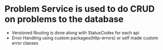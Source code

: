 # Problem Service is used to do CRUD on problems to the database

- Versioned Routing is done along with StatusCodes for each api
- Error Handling using custom packages(http-errors) or self made custom error classes
